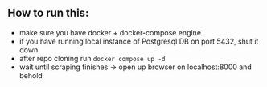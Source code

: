 ## How to run this:
- make sure you have docker + docker-compose engine
- if you have running local instance of Postgresql DB on port 5432, shut it down
- after repo cloning run `docker compose up -d`
- wait until scraping finishes -> open up browser on localhost:8000 and behold
